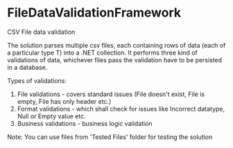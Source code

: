 # FileDataValidationFramework
CSV File data validation

The solution parses multiple csv files, each containing rows of data (each of a particular type T) into a .NET collection. It performs three kind of validations of data, whichever files pass the validation have to be persisted in a database. 

Types of validations:
1. File validations - covers standard issues (File doesn't exist, File is empty, File has only header etc.)
2. Format validations - which shall check for issues like Incorrect datatype, Null or Empty value etc.
3. Business validations - business logic validation

Note: You can use files from 'Tested Files' folder for testing the solution

